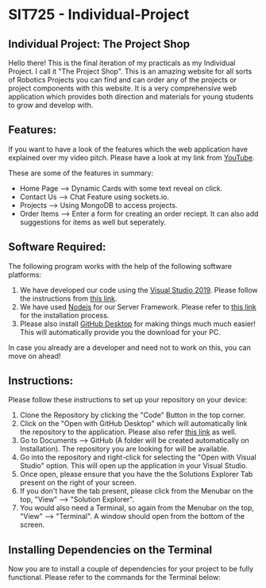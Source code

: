 
# SIT725 - Individual-Project

## Individual Project: The Project Shop

Hello there! This is the final iteration of my practicals as 
my Individual Project. I call it "The Project Shop". This is an
amazing website for all sorts of Robotics Projects you can find 
and can order any of the projects or project components with 
this website. It is a very comprehensive web application which
provides both direction and materials for young students to grow
and develop with.

## Features:

If you want to have a look of the features which the web application 
have explained over my video pitch. Please have a look at my link
from [YouTube](https://www.youtube.com/watch?v=OXviud6CS4Y/).

These are some of the features in summary:
- Home Page --> Dynamic Cards with some text reveal on click.
- Contact Us --> Chat Feature using sockets.io.
- Projects --> Using MongoDB to access projects.
- Order Items --> Enter a form for creating an order reciept. It can also add suggestions for items as well but seperately.

## Software Required:

The following program works with the help of the following software platforms: 
1. We have developed our code using the [Visual Studio 2019](https://visualstudio.microsoft.com/downloads/). Please follow the instructions from [this link](https://docs.microsoft.com/en-us/visualstudio/install/install-visual-studio?view=vs-2022#:~:text=1%20Make%20sure%20your%20computer%20is%20ready%20for,button%20to%20get%20started%20developing%20with%20Visual%20Studio.).
2. We have used [Nodejs](https://nodejs.org/en/download/) for our Server Framework. Please refer to [this link](https://www.geeksforgeeks.org/installation-of-node-js-on-windows/#:~:text=Installation%20of%20Node.js%20on%20Windows%201%20Installing%20Node,your%20PC.%20Double%20click%20on%20the%20.msi%20installer.) for the installation process. 
3. Please also install [GitHub Desktop](https://desktop.github.com/) for making things much much easier! This will automatically provide you the download for your PC.

In case you already are a developer and need not to work on this, you can move on ahead!

## Instructions:

Please follow these instructions to set up your repository on your device:
1. Clone the Repository by clicking the "Code" Button in the top corner.
2. Click on the "Open with GitHub Desktop" which will automatically link the repository to the application. Please also refer [this link](https://docs.github.com/en/desktop/contributing-and-collaborating-using-github-desktop/adding-and-cloning-repositories/cloning-a-repository-from-github-to-github-desktop) as well.
3. Go to Documents --> GitHub (A folder will be created automatically on Installation). The repository you are looking for will be available.
4. Go into the repository and right-click for selecting the "Open with Visual Studio" option. This will open up the application in your Visual Studio.
5. Once open, please ensure that you have the the Solutions Explorer Tab present on the right of your screen.
6. If you don't have the tab present, please click from the Menubar on the top, "View" --> "Solution Explorer".
7. You would also need a Terminal, so again from the Menubar on the top, "View" --> "Terminal". A window should open from the bottom of the screen.

## Installing Dependencies on the Terminal
Now you are to install a couple of dependencies for your project to be fully functional. Please refer to the commands for the Terminal below:

